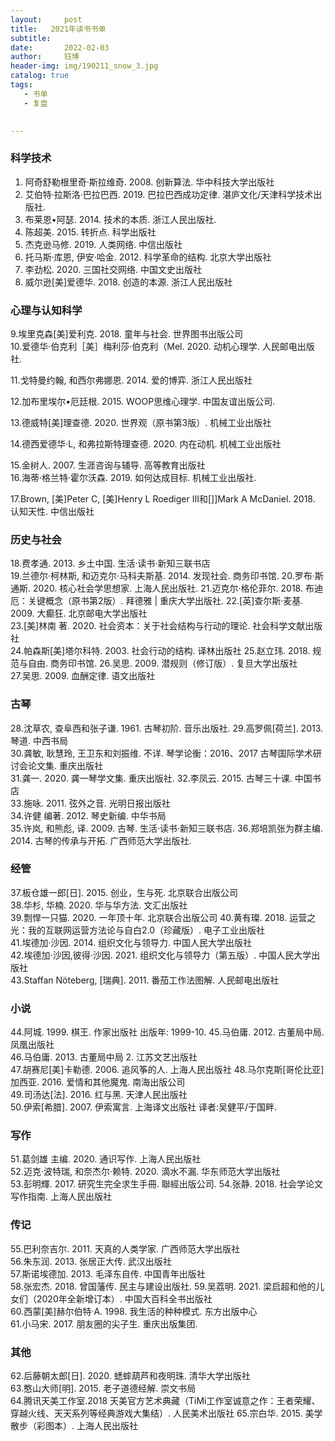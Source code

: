 ```yaml
---
layout:     post
title:   2021年读书书单
subtitle: 
date:       2022-02-03
author:     钰博
header-img: img/190211_snow_3.jpg
catalog: true
tags:
   - 书单
   - 复盘
   

---
```


### 科学技术
1. 阿奇舒勒根里奇·斯拉维奇. 2008. 创新算法. 华中科技大学出版社 
2. 艾伯特·拉斯洛·巴拉巴西. 2019. 巴拉巴西成功定律. 湛庐文化/天津科学技术出版社.
3. 布莱恩•阿瑟. 2014. 技术的本质. 浙江人民出版社.
4. 陈超美. 2015. 转折点. 科学出版社 
5. 杰克逊马修. 2019. 人类网络. 中信出版社  
6. 托马斯·库恩, 伊安·哈金. 2012. 科学革命的结构. 北京大学出版社  
7. 李劲松. 2020. 三国社交网络. 中国文史出版社   
8. 威尔逊[美]爱德华. 2018. 创造的本源. 浙江人民出版社 
 
### 心理与认知科学
9.埃里克森[美]爱利克. 2018. 童年与社会. 世界图书出版公司    
10.爱德华·伯克利［美］梅利莎·伯克利（Mel. 2020. 动机心理学. 人民邮电出版社.

11.戈特曼约翰, 和西尔弗娜恩. 2014. 爱的博弈. 浙江人民出版社 

12.加布里埃尔•厄廷根. 2015. WOOP思维心理学. 中国友谊出版公司.

13.德威特[美]理查德. 2020. 世界观（原书第3版）. 机械工业出版社  

14.德西爱德华·L, 和弗拉斯特理查德. 2020. 内在动机. 机械工业出版社  

15.金树人. 2007. 生涯咨询与辅导. 高等教育出版社   
16.海蒂·格兰特·霍尔沃森. 2019. 如何达成目标. 机械工业出版社.

17.Brown, [美]Peter C, [美]Henry L Roediger III和[]]Mark A McDaniel. 2018. 认知天性. 中信出版社   
 
### 历史与社会
18.费孝通. 2013. 乡土中国. 生活·读书·新知三联书店    
19.兰德尔·柯林斯, 和迈克尔·马科夫斯基. 2014. 发现社会. 商务印书馆.
20.罗布·斯通斯. 2020. 核心社会学思想家. 上海人民出版社.
21.迈克尔·格伦菲尔. 2018. 布迪厄：关键概念（原书第2版）. 拜德雅 | 重庆大学出版社.
22.[英]查尔斯·麦基. 2009. 大癫狂. 北京邮电大学出版社   
23.[美]林南 著. 2020. 社会资本：关于社会结构与行动的理论. 社会科学文献出版社  
24.帕森斯[美]塔尔科特. 2003. 社会行动的结构. 译林出版社 
25.赵立玮. 2018. 规范与自由. 商务印书馆.
26.吴思. 2009. 潜规则（修订版）. 复旦大学出版社  
27.吴思. 2009. 血酬定律. 语文出版社  
 
### 古琴
28.沈草农, 查阜西和张子谦. 1961. 古琴初阶. 音乐出版社.
29.高罗佩[荷兰]. 2013. 琴道. 中西书局    
30.龚敏, 耿慧玲, 王卫东和刘振维. 不详. 琴学论衡：2016、2017 古琴国际学术研讨会论文集. 重庆出版社  
31.龚一. 2020. 龚一琴学文集. 重庆出版社.
32.李凤云. 2015. 古琴三十课. 中国书店    
33.施咏. 2011. 弦外之音. 光明日报出版社  
34.许健 编著. 2012. 琴史新编. 中华书局  
35.许岚, 和熊彪, 译. 2009. 古琴. 生活·读书·新知三联书店.
36.郑培凯张为群主编. 2014. 古琴的传承与开拓. 广西师范大学出版社.
 
### 经管
37.板仓雄一郎[日]. 2015. 创业，生与死. 北京联合出版公司  
38.华杉, 华楠. 2020. 华与华方法. 文汇出版社   
39.剽悍一只猫. 2020. 一年顶十年. 北京联合出版公司 
40.黄有璨. 2018. 运营之光：我的互联网运营方法论与自白2.0（珍藏版）. 电子工业出版社   
41.埃德加·沙因. 2014. 组织文化与领导力. 中国人民大学出版社    
42.埃德加·沙因,彼得·沙因. 2021. 组织文化与领导力（第五版）. 中国人民大学出版社   
43.Staffan Nöteberg, [瑞典]. 2011. 番茄工作法图解. 人民邮电出版社 
 
### 小说
44.阿城. 1999. 棋王. 作家出版社 出版年: 1999-10.
45.马伯庸. 2012. 古董局中局. 凤凰出版社    
46.马伯庸. 2013. 古董局中局 2. 江苏文艺出版社    
47.胡赛尼[美]卡勒德. 2006. 追风筝的人. 上海人民出版社 
48.马尔克斯[哥伦比亚]加西亚. 2016. 爱情和其他魔鬼. 南海出版公司    
49.司汤达[法]. 2016. 红与黑. 天津人民出版社   
50.伊索[希腊]. 2007. 伊索寓言. 上海译文出版社  译者:吴健平/于国畔.
 
### 写作
51.葛剑雄 主编. 2020. 通识写作. 上海人民出版社    
52.迈克·波特瑞, 和奈杰尔·赖特. 2020. 滴水不漏. 华东师范大学出版社    
53.彭明輝. 2017. 研究生完全求生手冊. 聯經出版公司.
54.张静. 2018. 社会学论文写作指南. 上海人民出版社  
 
### 传记
55.巴利奈吉尔. 2011. 天真的人类学家. 广西师范大学出版社   
56.朱东润. 2013. 张居正大传. 武汉出版社   
57.斯诺埃德加. 2013. 毛泽东自传. 中国青年出版社   
58.张宏杰. 2018. 曾国藩传. 民主与建设出版社.
59.吴荔明. 2021. 梁启超和他的儿女们（2020年全新增订本）. 中国大百科全书出版社  
60.西蒙[美]赫尔伯特·A. 1998. 我生活的种种模式. 东方出版中心  
61.小马宋. 2017. 朋友圈的尖子生. 重庆出版集团.
 
### 其他
62.后藤朝太郎[日]. 2020. 蟋蟀葫芦和夜明珠. 清华大学出版社   
63.憨山大师[明]. 2015. 老子道德经解. 崇文书局   
64.腾讯天美工作室.2018 天美官方艺术典藏（TiMi工作室诚意之作：王者荣耀、穿越火线、天天系列等经典游戏大集结）. 人民美术出版社 
65.宗白华. 2015. 美学散步（彩图本）. 上海人民出版社   
